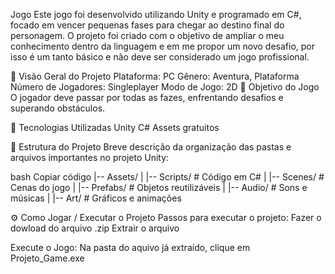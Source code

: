 Jogo
Este jogo foi desenvolvido utilizando Unity e programado em C#, focado em vencer pequenas fases para chegar ao destino final do personagem. 
O projeto foi criado com o objetivo de ampliar o meu conhecimento dentro da linguagem e em me propor um novo desafio, por isso é um tanto básico e não deve ser considerado um jogo profissional.

📜 Visão Geral do Projeto
Plataforma: PC
Gênero: Aventura, Plataforma
Número de Jogadores: Singleplayer
Modo de Jogo: 2D
🔮 Objetivo do Jogo
O jogador deve passar por todas as fazes, enfrentando desafios e superando obstáculos.

🔧 Tecnologias Utilizadas
Unity
C#
Assets gratuitos

📂 Estrutura do Projeto
Breve descrição da organização das pastas e arquivos importantes no projeto Unity:

bash
Copiar código
|-- Assets/
|   |-- Scripts/       # Código em C#
|   |-- Scenes/        # Cenas do jogo
|   |-- Prefabs/       # Objetos reutilizáveis
|   |-- Audio/         # Sons e músicas
|   |-- Art/           # Gráficos e animações

⚙️ Como Jogar / Executar o Projeto
Passos para executar o projeto:
Fazer o dowload do arquivo .zip
Extrair o arquivo

Execute o Jogo:
Na pasta do aquivo já extraído, clique em Projeto_Game.exe
